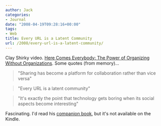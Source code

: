 ```yaml
---
author: Jack
categories:
- Journal
date: "2008-04-19T09:28:16+00:00"
tags:
- Web
title: Every URL is a Latent Community
url: /2008/every-url-is-a-latent-community/
---
```


Clay Shirky video. [Here Comes Everybody: The Power of Organizing Without Organizations][1]. Some quotes (from memory)&#8230;

> "Sharing has become a platform for collaboration rather than vice versa"

> "Every <span class="caps">URL</span> is a latent community"

> "It's exactly the point that technology gets boring when its social aspects become interesting"

Fascinating. I'd read his [companion book][2], but it's not available on the Kindle.

 [1]: http://cyber.law.harvard.edu/interactive/events/2008/02/shirky
 [2]: http://www.amazon.com/gp/product/1594201536&tag=jackbaty-20
